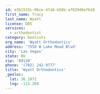 ```yaml
---
id: e3b1533c-06ce-47a8-b58b-af029d6efb16
first_name: Tracy
last_name: Wyatt
license: DDS
services:
  - orthodontist
category: Dentists
org_name: 'Wyatt Orthodontics'
address: '7550 W Lake Mead Blvd'
city: 'Las Vegas'
state: NV
zip: '89128'
phone: '(702) 242-9777'
title: 'Wyatt Orthodontics'
_geoloc:
  lat: 36.1972
  lng: -115.269
---
```

